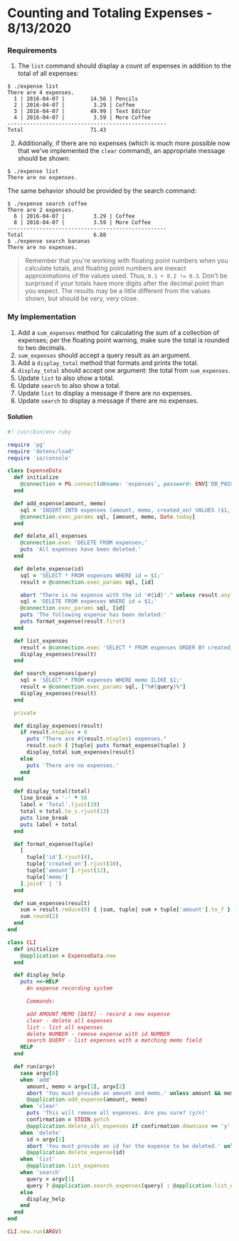 
# Counting and Totaling Expenses - 8/13/2020

### Requirements

1. The `list` command should display a count of expenses in addition to the total of all expenses:

```
$ ./expense list
There are 4 expenses.
  1 | 2016-04-07 |        14.56 | Pencils
  2 | 2016-04-07 |         3.29 | Coffee
  3 | 2016-04-07 |        49.99 | Text Editor
  4 | 2016-04-07 |         3.59 | More Coffee
--------------------------------------------------
Total                     71.43
```

2. Additionally, if there are no expenses (which is much more possible now that we've implemented the `clear` command), an appropriate message should be shown:

```
$ ./expense list
There are no expenses.
```

The same behavior should be provided by the search command:

```
$ ./expense search coffee
There are 2 expenses.
  6 | 2016-04-07 |         3.29 | Coffee
  8 | 2016-04-07 |         3.59 | More Coffee
--------------------------------------------------
Total                      6.88
$ ./expense search bananas
There are no expenses.
```

> Remember that you're working with floating point numbers when you calculate totals, and floating point numbers are inexact approximations of the values used. Thus, `0.1 + 0.2 != 0.3`. Don't be surprised if your totals have more digits after the decimal point than you expect. The results may be a little different from the values shown, but should be very, very close.

### My Implementation

1. Add a `sum_expenses` method for calculating the sum of a collection of expenses; per the floating point warning, make sure the total is rounded to two decimals.
2. `sum_expenses` should accept a query result as an argument.
3. Add a `display_total` method that formats and prints the total.
4. `display_total` should accept one argument: the total from `sum_expenses`.
5. Update `list` to also show a total.
6. Update `search` to also show a total.
7. Update `list` to display a message if there are no expenses.
8. Update `search` to display a message if there are no expenses.

#### Solution

```ruby
#! /usr/bin/env ruby

require 'pg'
require 'dotenv/load'
require 'io/console'

class ExpenseData
  def initialize
    @connection = PG.connect(dbname: 'expenses', password: ENV['DB_PASSWORD'])
  end

  def add_expense(amount, memo)
    sql = 'INSERT INTO expenses (amount, memo, created_on) VALUES ($1, $2, $3);'
    @connection.exec_params sql, [amount, memo, Date.today]
  end

  def delete_all_expenses
    @connection.exec 'DELETE FROM expenses;'
    puts 'All expenses have been deleted.'
  end

  def delete_expense(id)
    sql = 'SELECT * FROM expenses WHERE id = $1;'
    result = @connection.exec_params sql, [id]

    abort "There is no expense with the id '#{id}'." unless result.any?
    sql = 'DELETE FROM expenses WHERE id = $1;'
    @connection.exec_params sql, [id]
    puts 'The following expense has been deleted:'
    puts format_expense(result.first)
  end

  def list_expenses
    result = @connection.exec 'SELECT * FROM expenses ORDER BY created_on;'
    display_expenses(result)
  end

  def search_expenses(query)
    sql = 'SELECT * FROM expenses WHERE memo ILIKE $1;'
    result = @connection.exec_params sql, ["%#{query}%"]
    display_expenses(result)
  end

  private

  def display_expenses(result)
    if result.ntuples > 0
      puts "There are #{result.ntuples} expenses."
      result.each { |tuple| puts format_expense(tuple) }
      display_total sum_expenses(result)
    else
      puts 'There are no expenses.'
    end
  end

  def display_total(total)
    line_break = '-' * 50
    label = 'Total'.ljust(19)
    total = total.to_s.rjust(13)
    puts line_break
    puts label + total
  end

  def format_expense(tuple)
    [
      tuple['id'].rjust(4),
      tuple['created_on'].rjust(10),
      tuple['amount'].rjust(12),
      tuple['memo']
    ].join(' | ')
  end

  def sum_expenses(result)
    sum = result.reduce(0) { |sum, tuple| sum + tuple['amount'].to_f }
    sum.round(2)
  end
end

class CLI
  def initialize
    @application = ExpenseData.new
  end

  def display_help
    puts <<~HELP
      An expense recording system

      Commands:

      add AMOUNT MEMO [DATE] - record a new expense
      clear - delete all expenses
      list - list all expenses
      delete NUMBER - remove expense with id NUMBER
      search QUERY - list expenses with a matching memo field
    HELP
  end

  def run(argv)
    case argv[0]
    when 'add'
      amount, memo = argv[1], argv[2]
      abort 'You must provide an amount and memo.' unless amount && memo
      @application.add_expense(amount, memo)
    when 'clear'
      puts 'This will remove all expenses. Are you sure? (y/n)'
      confirmation = STDIN.getch
      @application.delete_all_expenses if confirmation.downcase == 'y'
    when 'delete'
      id = argv[1]
      abort 'You must provide an id for the expense to be deleted.' unless id
      @application.delete_expense(id)
    when 'list'
      @application.list_expenses
    when 'search'
      query = argv[1]
      query ? @application.search_expenses(query) : @application.list_expenses
    else
      display_help
    end
  end
end

CLI.new.run(ARGV)
```
